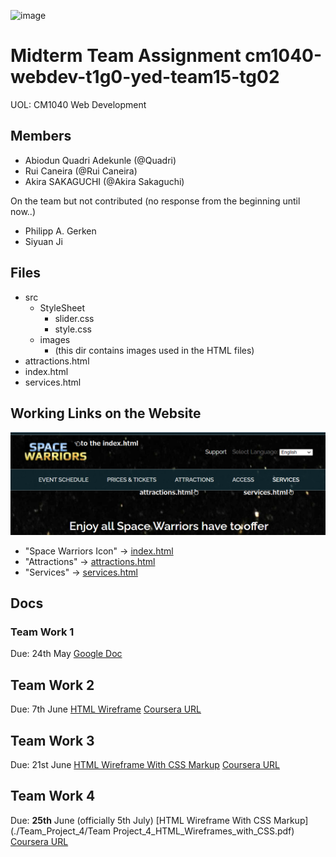 ![image](https://user-images.githubusercontent.com/40524432/120882841-23abb300-c615-11eb-985a-52edbb0b9af0.png)

# Midterm Team Assignment cm1040-webdev-t1g0-yed-team15-tg02
UOL: CM1040 Web Development 

## Members
- Abiodun Quadri Adekunle (@Quadri)
- Rui Caneira (@Rui Caneira)
- Akira SAKAGUCHI (@Akira Sakaguchi)

On the team but not contributed (no response from the beginning until now..)
- Philipp A. Gerken
- Siyuan Ji

## Files
 - src
   - StyleSheet
     - slider.css
     - style.css
   - images
     - (this dir contains images used in the HTML files)
 - attractions.html
 - index.html
 - services.html

## Working Links on the Website
![image](./preview.png)

- "Space Warriors Icon" -> [index.html](https://sharedrreubnpe.labs.coursera.org)
- "Attractions" -> [attractions.html](https://sharedrreubnpe.labs.coursera.org/attractions.html)
- "Services" -> [services.html](https://sharedrreubnpe.labs.coursera.org/services.html)

## Docs

### Team Work 1
Due: 24th May
[Google Doc](./Team_Project_1/UOL_Web_dev_team_work1.pdf)

## Team Work 2
Due: 7th June
[HTML Wireframe](./Team_Project_2/Team_Project_2_HTML_Wireframes.pdf)
[Coursera URL](https://sharedrreubnpe.labs.coursera.org/)

## Team Work 3
Due: 21st June
[HTML Wireframe With CSS Markup](./Team_Project_3/Team_Project_3_HTML_Wireframes_with_CSS.pdf)
[Coursera URL](https://sharedooykupzl.labs.coursera.org)

## Team Work 4
Due: **25th** June (officially 5th July)
[HTML Wireframe With CSS Markup](./Team_Project_4/Team Project_4_HTML_Wireframes_with_CSS.pdf)
[Coursera URL](https://sharedooykupzl.labs.coursera.org)
